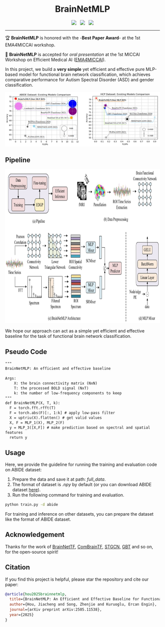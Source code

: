 <h1 align="center">BrainNetMLP</h1>


<p align="center">
  <a href="https://arxiv.org/pdf/2505.11538"><img src="https://img.shields.io/badge/Paper-arXiv-b31b1b.svg"></a>
  &nbsp;
  <a href="https://github.com/JayceonHo/BrainNetMLP"><img src="https://img.shields.io/badge/Website-ProjectPage-A55D35"></a>
  &nbsp;
  <a href="https://www.nitrc.org/"><img src="https://img.shields.io/badge/Resource-Dataset-EFBF6A.svg"></a>
</p>

---
:trophy: **BrainNetMLP** is honored with the -**Best Paper Award**- at the 1st EMA4MICCAI workshop.

:loudspeaker: **BrainNetMLP** is accepted for *oral presentation* at the 1st MICCAI Workshop on Efficient Medical AI ([EMA4MICCAI](https://sites.google.com/view/ema4miccai2025/home)).

In this project, we build a **very simple** yet efficient and effective pure MLP-based model for functional brain network classification, 
which achieves comparative performance for Autism Spectral Disorder (ASD) and gender classification.

![teaser](./assets/compare.png)

## Pipeline

<img src="./assets/pipeline.png" width="800" height="500" float: center>

We hope our approach can act as a simple yet efficient and effective baseline for the task of functional brain network classification.

## Pseudo Code
```
"""
BrainNetMLP: An efficient and effective baseline

Args:
    X: the brain connectivity matrix (NxN)
    T: the processed BOLD signal (NxT)
    k: the number of low-frequency components to keep
"""
def BrainNetMLP(X, T, k):
  F = torch.fft.rfft(T)
  F = torch.abs(F)[:, 1:k] # apply low-pass filter
  X = uptriu(X).flatten() # get valid values 
  X, F = MLP_1(X), MLP_2(F) 
  y = MLP_3([X,F]) # make prediction based on spectral and spatial features
  return y
```
## Usage
Here, we provide the guideline for running the training and evaluation code on ABIDE dataset:

1. Prepare the data and save it at path: *full_data*.
2. The format of dataset is *.npy* by default (or you can download ABIDE dataset [here](https://drive.google.com/file/d/14UGsikYH_SQ-d_GvY2Um2oEHw3WNxDY3/view?usp=sharing)).
3. Run the following command for training and evaluation.
```bash
python train.py -d abide
```
For training and inference on other datasets, you can prepare the dataset like the format of ABIDE dataset.

## Acknowledgement
Thanks for the work of [BrainNetTF](https://github.com/Wayfear/BrainNetworkTransformer/), [ComBrainTF](https://github.com/ubc-tea/Com-BrainTF), [STGCN](https://github.com/sgadgil6/cnslab_fmri), [GBT](https://github.com/CUHK-AIM-Group/GBT) and so on, for the open-source spirit!

## Citation

If you find this project is helpful, please star the repository and cite our paper:

```bibtex
@article{hou2025brainnetmlp,
  title={BrainNetMLP: An Efficient and Effective Baseline for Functional Brain Network Classification},
  author={Hou, Jiacheng and Song, Zhenjie and Kuruoglu, Ercan Engin},
  journal={arXiv preprint arXiv:2505.11538},
  year={2025}
}
